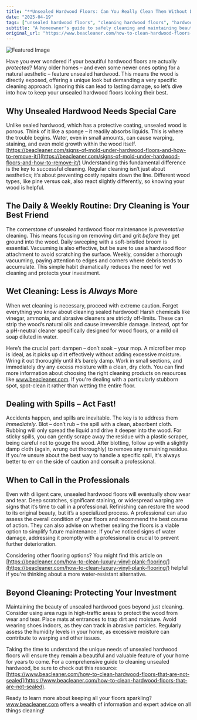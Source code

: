 ```yaml
---
title: "**Unsealed Hardwood Floors: Can You Really Clean Them Without Damage?**"
date: "2025-04-19"
tags: ["unsealed hardwood floors", "cleaning hardwood floors", "hardwood floor cleaning", "wood floor care", "unsealed wood floors", "hardwood floor cleaner", "wood floor maintenance"]
subtitle: "A homeowner's guide to safely cleaning and maintaining beautiful, unsealed wood floors."
original_url: "https://www.beacleaner.com/how-to-clean-hardwood-floors-that-are-not-sealed"
---
```




![Featured Image](https://res.cloudinary.com/dnm0udlvz/image/upload/v1745052789/article_image_94_mreaig.jpg)

Have you ever wondered if your beautiful hardwood floors are actually *protected*? Many older homes – and even some newer ones opting for a natural aesthetic – feature unsealed hardwood. This means the wood is directly exposed, offering a unique look but demanding a very specific cleaning approach. Ignoring this can lead to lasting damage, so let’s dive into how to keep your unsealed hardwood floors looking their best. 

## Why Unsealed Hardwood Needs Special Care

Unlike sealed hardwood, which has a protective coating, unsealed wood is porous. Think of it like a sponge – it readily absorbs liquids. This is where the trouble begins. Water, even in small amounts, can cause warping, staining, and even mold growth within the wood itself. [https://beacleaner.com/signs-of-mold-under-hardwood-floors-and-how-to-remove-it/](https://beacleaner.com/signs-of-mold-under-hardwood-floors-and-how-to-remove-it/) Understanding this fundamental difference is the key to successful cleaning. Regular cleaning isn’t just about aesthetics; it’s about preventing costly repairs down the line. Different wood types, like pine versus oak, also react slightly differently, so knowing your wood is helpful.

## The Daily & Weekly Routine: Dry Cleaning is Your Best Friend

The cornerstone of unsealed hardwood floor maintenance is *preventative* cleaning. This means focusing on removing dirt and grit *before* they get ground into the wood. Daily sweeping with a soft-bristled broom is essential. Vacuuming is also effective, but be sure to use a hardwood floor attachment to avoid scratching the surface. Weekly, consider a thorough vacuuming, paying attention to edges and corners where debris tends to accumulate. This simple habit dramatically reduces the need for wet cleaning and protects your investment. 

## Wet Cleaning: Less is *Always* More

When wet cleaning is necessary, proceed with extreme caution. Forget everything you know about cleaning sealed hardwood! Harsh chemicals like vinegar, ammonia, and abrasive cleaners are strictly off-limits. These can strip the wood’s natural oils and cause irreversible damage. Instead, opt for a pH-neutral cleaner specifically designed for wood floors, or a mild oil soap diluted in water.  

Here’s the crucial part: dampen – don’t soak – your mop. A microfiber mop is ideal, as it picks up dirt effectively without adding excessive moisture. Wring it out thoroughly until it’s barely damp.  Work in small sections, and immediately dry any excess moisture with a clean, dry cloth.  You can find more information about choosing the right cleaning products on resources like www.beacleaner.com.  If you're dealing with a particularly stubborn spot, spot-clean it rather than wetting the entire floor.  

## Dealing with Spills – Act Fast!

Accidents happen, and spills are inevitable. The key is to address them *immediately*. Blot – don’t rub – the spill with a clean, absorbent cloth. Rubbing will only spread the liquid and drive it deeper into the wood. For sticky spills, you can gently scrape away the residue with a plastic scraper, being careful not to gouge the wood.  After blotting, follow up with a slightly damp cloth (again, wrung out thoroughly) to remove any remaining residue.  If you're unsure about the best way to handle a specific spill, it's always better to err on the side of caution and consult a professional.  

## When to Call in the Professionals

Even with diligent care, unsealed hardwood floors will eventually show wear and tear. Deep scratches, significant staining, or widespread warping are signs that it’s time to call in a professional. Refinishing can restore the wood to its original beauty, but it’s a specialized process.  A professional can also assess the overall condition of your floors and recommend the best course of action.  They can also advise on whether sealing the floors is a viable option to simplify future maintenance.  If you've noticed signs of water damage, addressing it promptly with a professional is crucial to prevent further deterioration.  

Considering other flooring options? You might find this article on [https://beacleaner.com/how-to-clean-luxury-vinyl-plank-flooring/](https://beacleaner.com/how-to-clean-luxury-vinyl-plank-flooring/) helpful if you're thinking about a more water-resistant alternative.

## Beyond Cleaning: Protecting Your Investment

Maintaining the beauty of unsealed hardwood goes beyond just cleaning. Consider using area rugs in high-traffic areas to protect the wood from wear and tear. Place mats at entrances to trap dirt and moisture. Avoid wearing shoes indoors, as they can track in abrasive particles.  Regularly assess the humidity levels in your home, as excessive moisture can contribute to warping and other issues.  

Taking the time to understand the unique needs of unsealed hardwood floors will ensure they remain a beautiful and valuable feature of your home for years to come. For a comprehensive guide to cleaning unsealed hardwood, be sure to check out this resource: [https://www.beacleaner.com/how-to-clean-hardwood-floors-that-are-not-sealed](https://www.beacleaner.com/how-to-clean-hardwood-floors-that-are-not-sealed). 

Ready to learn more about keeping all your floors sparkling? www.beacleaner.com offers a wealth of information and expert advice on all things cleaning!